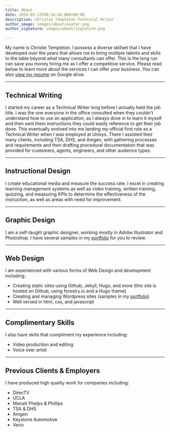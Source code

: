 ```yaml
---
title: About
date: 2019-05-12T06:14:34.000+00:00
description: Christie Templeton Technical Writer
author_image: images/about/avatar.png
author_signature: images/about/signature.png

---
```

My name is Christie Templeton. I possess a diverse skillset that I have developed over the years that allows me to bring multiple talents and skills to the table beyond what many consultants can offer. This is the long run can save you money hiring me as I offer a competitive service. Please read below to learn more about the services I can offer your business. You can also [view my resume](https://drive.google.com/file/d/1MSNGzTqktmqkpaygmbXrRpL09-Uv3wZS/view?usp=sharing) on Google drive.

***

## Technical Writing

I started my career as a Technical Writer long before I actually held the job title. I was the one everyone in the office consulted when they couldn't understand how to use an application, as I always dove in to learn it myself and then sent them instructions they could easily reference to get their job done. This eventually evolved into me landing my official first role as a Technical Writer when I was employed at Unisys. There I assisted their many clients, including TSA, DHS, and Amgen, with gathering processes and requirements and then drafting procedural documentation that was provided for customers, agents, engineers, and other audience types.

***

## Instructional Design

I create educational media and measure the success rate. I excel in creating learning management systems as well as video training, written training, quizzing, and measuring KPIs to determine the effectiveness of the instruction, as well as areas with need for improvement.

***

## Graphic Design

I am a self-taught graphic designer, working mostly in Adobe Illustrator and Photoshop. I have several samples in my [portfolio](https://christietempleton.netlify.com/portfolio "Portfolio") for you to review.

***

## Web Design

I am experienced with various forms of Web Design and development including:

* Creating static sites using Github, Jekyll, Hugo, and more (this site is hosted on Github, using forestry.io and a Hugo theme)
* Creating and managing Wordpress sites (samples in my [portfolio](https://christietempleton.netlify.com/portfolio "Portfolio"))
* Well versed in html, css, and javascript

***

## Complimentary Skills

I also have skills that compliment my experience including:

* Video production and editing
* Voice over artist

***

## Previous Clients & Employers

I have produced high quality work for companies including:

* DirecTV
* UCLA
* Manatt Phelps & Phillips
* TSA & DHS
* Amgen
* Keystone Automotive
* Verio